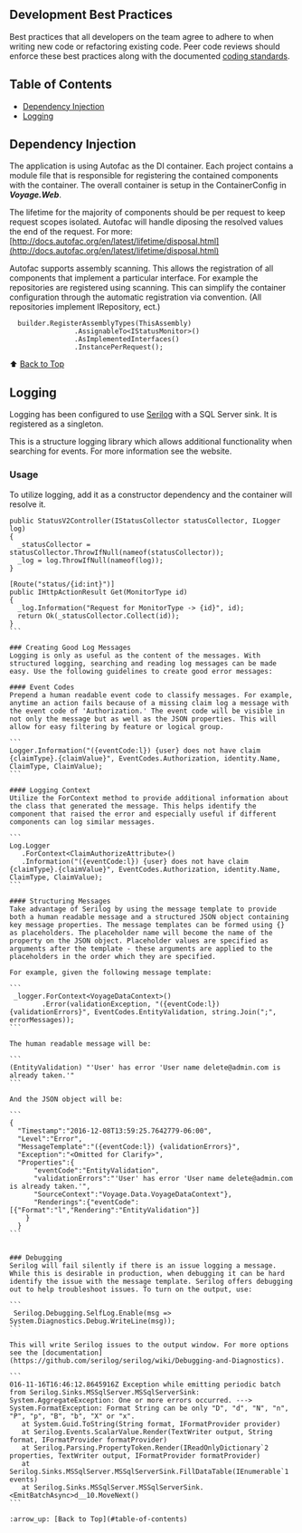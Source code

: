 ## Development Best Practices
Best practices that all developers on the team agree to adhere to when writing new code or refactoring existing code. Peer code reviews should enforce these best practices along with the documented [coding standards](DEVELOPMENT.md#coding-standards). 

## Table of Contents
* [Dependency Injection](#dependency-injection)
* [Logging](#logging)

## Dependency Injection
The application is using Autofac as the DI container. Each project contains a module file that is responsible for registering the contained
components with the container. The overall container is setup in the ContainerConfig in ***Voyage.Web***.

The lifetime for the majority of components should be per request to keep request scopes isolated. Autofac will handle diposing the resolved
values the end of the request. For more: [http://docs.autofac.org/en/latest/lifetime/disposal.html](http://docs.autofac.org/en/latest/lifetime/disposal.html)

Autofac supports assembly scanning. This allows the registration of all components that implement a particular interface. For example the repositories
are registered using scanning. This can simplify the container configuration through the automatic registration via convention. (All repositories implement IRepository, ect.)

```
  builder.RegisterAssemblyTypes(ThisAssembly)
                .AssignableTo<IStatusMonitor>()
                .AsImplementedInterfaces()
                .InstancePerRequest();
```

:arrow_up: [Back to Top](#table-of-contents)

## Logging
Logging has been configured to use [Serilog](https://serilog.net/) with a SQL Server sink. It is registered as a singleton. 

This is a structure logging library which allows additional
functionality when searching for events. For more information see the website. 

### Usage
To utilize logging, add it as a constructor dependency and the container will resolve it.
````
public StatusV2Controller(IStatusCollector statusCollector, ILogger log)
{
  _statusCollector = statusCollector.ThrowIfNull(nameof(statusCollector));
  _log = log.ThrowIfNull(nameof(log));
}
````

````
[Route("status/{id:int}")]
public IHttpActionResult Get(MonitorType id)
{
  _log.Information("Request for MonitorType -> {id}", id);
  return Ok(_statusCollector.Collect(id));
}
```

### Creating Good Log Messages
Logging is only as useful as the content of the messages. With structured logging, searching and reading log messages can be made easy. Use the following guidelines to create good error messages:

#### Event Codes
Prepend a human readable event code to classify messages. For example, anytime an action fails because of a missing claim log a message with the event code of 'Authorization.' The event code will be visible in not only the message but as well as the JSON properties. This will allow for easy filtering by feature or logical group.

```
Logger.Information("({eventCode:l}) {user} does not have claim {claimType}.{claimValue}", EventCodes.Authorization, identity.Name, ClaimType, ClaimValue);
```

#### Logging Context
Utilize the ForContext method to provide additional information about the class that generated the message. This helps identify the component that raised the error and especially useful if different components can log similar messages. 

```
Log.Logger
   .ForContext<ClaimAuthorizeAttribute>()
   .Information("({eventCode:l}) {user} does not have claim {claimType}.{claimValue}", EventCodes.Authorization, identity.Name, ClaimType, ClaimValue);
```

#### Structuring Messages
Take advantage of Serilog by using the message template to provide both a human readable message and a structured JSON object containing key message properties. The message templates can be formed using {} as placeholders. The placeholder name will become the name of the property on the JSON object. Placeholder values are specified as arguments after the template - these arguments are applied to the placeholders in the order which they are specified. 

For example, given the following message template:

```
 _logger.ForContext<VoyageDataContext>()
        .Error(validationException, "({eventCode:l}) {validationErrors}", EventCodes.EntityValidation, string.Join(";", errorMessages));
```

The human readable message will be:

```
(EntityValidation) "'User' has error 'User name delete@admin.com is already taken.'"
```

And the JSON object will be:

```
{
  "Timestamp":"2016-12-08T13:59:25.7642779-06:00",
  "Level":"Error",
  "MessageTemplate":"({eventCode:l}) {validationErrors}",
  "Exception":"<Omitted for Clarify>",
  "Properties":{
      "eventCode":"EntityValidation",
      "validationErrors":"'User' has error 'User name delete@admin.com is already taken.'",
      "SourceContext":"Voyage.Data.VoyageDataContext"},
      "Renderings":{"eventCode":[{"Format":"l","Rendering":"EntityValidation"}]
    }
  }
```


### Debugging
Serilog will fail silently if there is an issue logging a message. While this is desirable in production, when debugging it can be hard identify the issue with the message template. Serilog offers debugging out to help troubleshoot issues. To turn on the output, use:

```
 Serilog.Debugging.SelfLog.Enable(msg => System.Diagnostics.Debug.WriteLine(msg));
```
 
This will write Serilog issues to the output window. For more options see the [documentation](https://github.com/serilog/serilog/wiki/Debugging-and-Diagnostics).

```
016-11-16T16:46:12.8645916Z Exception while emitting periodic batch from Serilog.Sinks.MSSqlServer.MSSqlServerSink: System.AggregateException: One or more errors occurred. ---> System.FormatException: Format String can be only "D", "d", "N", "n", "P", "p", "B", "b", "X" or "x".
   at System.Guid.ToString(String format, IFormatProvider provider)
   at Serilog.Events.ScalarValue.Render(TextWriter output, String format, IFormatProvider formatProvider)
   at Serilog.Parsing.PropertyToken.Render(IReadOnlyDictionary`2 properties, TextWriter output, IFormatProvider formatProvider)
   at Serilog.Sinks.MSSqlServer.MSSqlServerSink.FillDataTable(IEnumerable`1 events)
   at Serilog.Sinks.MSSqlServer.MSSqlServerSink.<EmitBatchAsync>d__10.MoveNext()
```

:arrow_up: [Back to Top](#table-of-contents)
